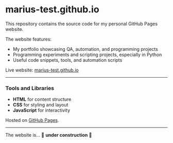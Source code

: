 # marius-test.github.io

This repository contains the source code for my personal GitHub Pages website.

The website features:

- My portfolio showcasing QA, automation, and programming projects  
- Programming experiments and scripting projects, especially in Python
- Useful code snippets, tools, and automation scripts

Live website: [marius-test.github.io](https://marius-test.github.io)

---

### Tools and Libraries

- **HTML** for content structure  
- **CSS** for styling and layout  
- **JavaScript** for interactivity  

Hosted on [GitHub Pages](https://pages.github.com/).

---

The website is... 🚧 **under construction** 🚧

